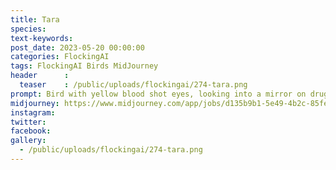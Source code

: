 ```yaml
---
title: Tara
species: 
text-keywords: 
post_date: 2023-05-20 00:00:00
categories: FlockingAI
tags: FlockingAI Birds MidJourney 
header      :
  teaser    : /public/uploads/flockingai/274-tara.png
prompt: Bird with yellow blood shot eyes, looking into a mirror on drugs, scared, fear and loathing, gonzo, manga,
midjourney: https://www.midjourney.com/app/jobs/d135b9b1-5e49-4b2c-85fe-5e8c94e68fe4
instagram: 
twitter: 
facebook: 
gallery: 
  - /public/uploads/flockingai/274-tara.png
---
```


